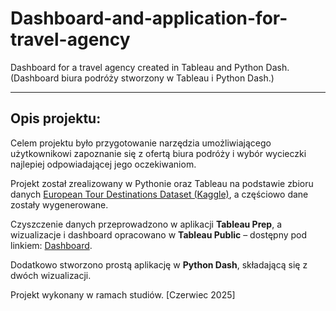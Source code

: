 # Dashboard-and-application-for-travel-agency

Dashboard for a travel agency created in Tableau and Python Dash. (Dashboard biura podróży stworzony w Tableau i Python Dash.)  

---

## Opis projektu:  
Celem projektu było przygotowanie narzędzia umożliwiającego użytkownikowi zapoznanie się z ofertą biura podróży i wybór wycieczki najlepiej odpowiadającej jego oczekiwaniom.  

Projekt został zrealizowany w Pythonie oraz Tableau na podstawie zbioru danych [European Tour Destinations Dataset (Kaggle)](https://www.kaggle.com/datasets/faizadani/european-tour-destinations-dataset), a częściowo dane zostały wygenerowane.  

Czyszczenie danych przeprowadzono w aplikacji **Tableau Prep**, a wizualizacje i dashboard opracowano w **Tableau Public** – dostępny pod linkiem: [Dashboard](https://public.tableau.com/views/Zaawansowanemetodywizualizacji-projekt/Dashboard-information?:language=en-US&:sid=&:redirect=auth&:display_count=n&:origin=viz_share_link).  

Dodatkowo stworzono prostą aplikację w **Python Dash**, składającą się z dwóch wizualizacji.  

Projekt wykonany w ramach studiów. [Czerwiec 2025]  
